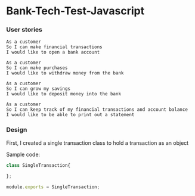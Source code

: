 # Bank-Tech-Test-Javascript

### User stories

```
As a customer
So I can make financial transactions
I would like to open a bank account
```

```
As a customer
So I can make purchases
I would like to withdraw money from the bank 
```

```
As a customer
So I can grow my savings
I would like to deposit money into the bank
```

```
As a customer
So I can keep track of my financial transactions and account balance
I would like to be able to print out a statement
```

### Design

First, I created a single transaction class to hold a transaction as an object

Sample code: 

```javascript
class SingleTransaction{

};

module.exports = SingleTransaction;
```

